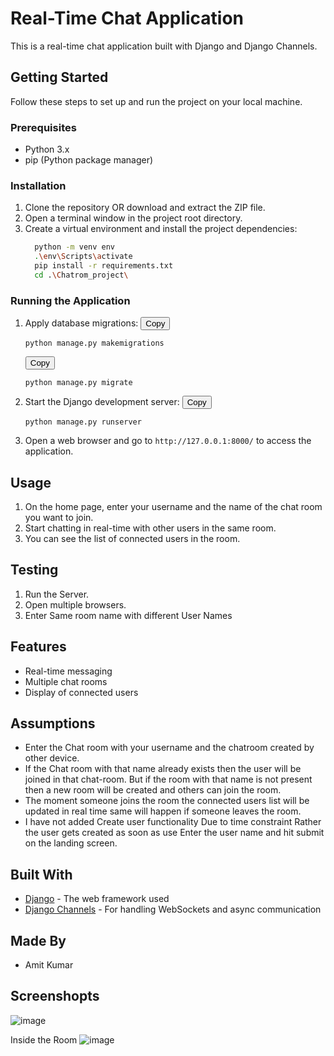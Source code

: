 # Real-Time Chat Application
This is a real-time chat application built with Django and Django Channels.

## Getting Started
Follow these steps to set up and run the project on your local machine.

### Prerequisites
- Python 3.x
- pip (Python package manager)

### Installation
1. Clone the repository 
   OR download and extract the ZIP file.
2. Open a terminal window in the project root directory.
3. Create a virtual environment and install the project dependencies:
    ```bash
      python -m venv env
      .\env\Scripts\activate
      pip install -r requirements.txt
      cd .\Chatrom_project\
   ```

### Running the Application
1. Apply database migrations:
   <button class="copy-button" data-clipboard-target="#makemigrations-command">Copy</button>
   <pre><code id="makemigrations-command">python manage.py makemigrations</code></pre>
   
   <button class="copy-button" data-clipboard-target="#migrate-command">Copy</button>
   <pre><code id="migrate-command">python manage.py migrate</code></pre>

2. Start the Django development server:
   <button class="copy-button" data-clipboard-target="#runserver-command">Copy</button>
   <pre><code id="runserver-command">python manage.py runserver</code></pre>

3. Open a web browser and go to `http://127.0.0.1:8000/` to access the application.

## Usage
1. On the home page, enter your username and the name of the chat room you want to join.
2. Start chatting in real-time with other users in the same room.
3. You can see the list of connected users in the room.

## Testing
1. Run the Server.
2. Open multiple browsers.
3. Enter Same room name with different User Names

## Features
- Real-time messaging
- Multiple chat rooms
- Display of connected users

## Assumptions
- Enter the Chat room with your username and the chatroom created by other device.
- If the Chat room with that name already exists then the user will be joined in that chat-room. But if the room with that name is not present then a new room will be created and others can join the room.
- The moment someone joins the room the connected users list will be updated in real time same will happen if someone leaves the room.
- I have not added Create user functionality Due to time constraint Rather the user gets created as soon as use Enter the user name and hit submit on the landing screen.

## Built With
- [Django](https://www.djangoproject.com/) - The web framework used
- [Django Channels](https://channels.readthedocs.io/en/latest/) - For handling WebSockets and async communication

## Made By 
- Amit Kumar

## Screenshopts 
![image](https://github.com/user-attachments/assets/2c166837-a5f8-46bc-9553-ea90f27de7bb)

Inside the Room
![image](https://github.com/user-attachments/assets/cc2b84b1-2532-4b07-91ea-a233a3853470)


